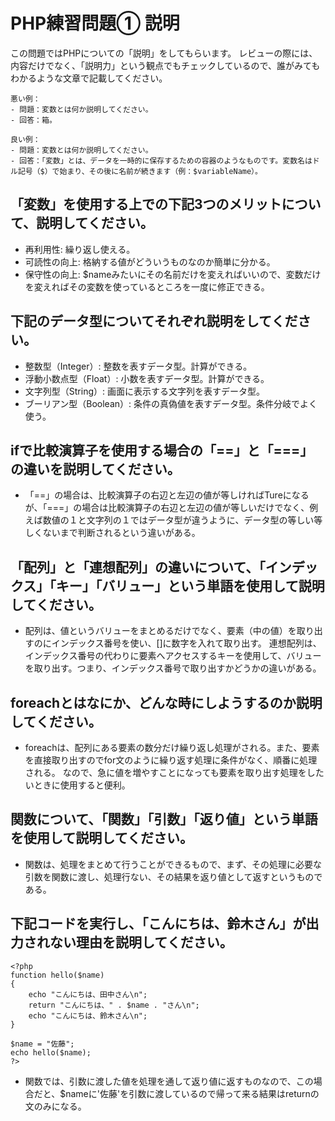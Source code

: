 # PHP練習問題① 説明
この問題ではPHPについての「説明」をしてもらいます。
レビューの際には、内容だけでなく、「説明力」という観点でもチェックしているので、誰がみてもわかるような文章で記載してください。

```
悪い例：
- 問題：変数とは何か説明してください。
- 回答：箱。

良い例：
- 問題：変数とは何か説明してください。
- 回答：「変数」とは、データを一時的に保存するための容器のようなものです。変数名はドル記号（$）で始まり、その後に名前が続きます（例：$variableName）。
```

## 「変数」を使用する上での下記3つのメリットについて、説明してください。
- 再利用性: 繰り返し使える。
- 可読性の向上: 格納する値がどういうものなのか簡単に分かる。
- 保守性の向上: $nameみたいにその名前だけを変えればいいので、変数だけを変えればその変数を使っているところを一度に修正できる。

## 下記のデータ型についてそれぞれ説明をしてください。
- 整数型（Integer）: 整数を表すデータ型。計算ができる。
- 浮動小数点型（Float）: 小数を表すデータ型。計算ができる。
- 文字列型（String）: 画面に表示する文字列を表すデータ型。
- ブーリアン型（Boolean）: 条件の真偽値を表すデータ型。条件分岐でよく使う。

## ifで比較演算子を使用する場合の「==」と「===」の違いを説明してください。
- 「==」の場合は、比較演算子の右辺と左辺の値が等しければTureになるが、「===」の場合は比較演算子の右辺と左辺の値が等しいだけでなく、例えば数値の１と文字列の１ではデータ型が違うように、データ型の等しい等しくないまで判断されるという違いがある。

## 「配列」と「連想配列」の違いについて、「インデックス」「キー」「バリュー」という単語を使用して説明してください。
- 配列は、値というバリューをまとめるだけでなく、要素（中の値）を取り出すのにインデックス番号を使い、[]に数字を入れて取り出す。
連想配列は、インデックス番号の代わりに要素へアクセスするキーを使用して、バリューを取り出す。つまり、インデックス番号で取り出すかどうかの違いがある。

## foreachとはなにか、どんな時にしようするのか説明してください。
- foreachは、配列にある要素の数分だけ繰り返し処理がされる。また、要素を直接取り出すのでfor文のように繰り返す処理に条件がなく、順番に処理される。
なので、急に値を増やすことになっても要素を取り出す処理をしたいときに使用すると便利。

## 関数について、「関数」「引数」「返り値」という単語を使用して説明してください。
- 関数は、処理をまとめて行うことができるもので、まず、その処理に必要な引数を関数に渡し、処理行ない、その結果を返り値として返すというものである。

## 下記コードを実行し、「こんにちは、鈴木さん」が出力されない理由を説明してください。
```
<?php
function hello($name)
{
    echo "こんにちは、田中さん\n";
    return "こんにちは、" . $name . "さん\n";
    echo "こんにちは、鈴木さん\n";
}

$name = "佐藤";
echo hello($name);
?>
```
- 関数では、引数に渡した値を処理を通して返り値に返すものなので、この場合だと、$nameに'佐藤'を引数に渡しているので帰って来る結果はreturnの文のみになる。